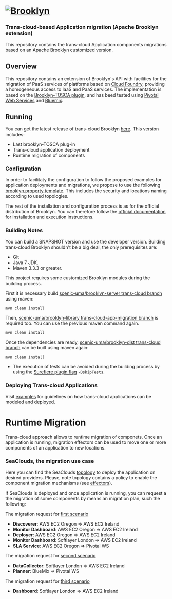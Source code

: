 
# [![**Brooklyn**](https://brooklyn.apache.org/style/img/apache-brooklyn-logo-244px-wide.png)](http://brooklyn.apache.org/)

### Trans-cloud-based Application migration  (Apache Brooklyn extension)

This repository contains the trans-cloud Application components migrations based on an Apache Brooklyn customized version.

## Overview

This repository contains an extension of Brooklyn's API with facilities for the migration of PaaS services of platforms based on [Cloud Foundry](https://www.cloudfoundry.org/), providing a homogeneous access to IaaS and PaaS services. The implementation is based on the [Brooklyn-TOSCA plugin](https://github.com/cloudsoft/brooklyn-tosca/), and has beed tested using [Pivotal Web Services](https://run.pivotal.io/) and [Bluemix](https://console.ng.bluemix.net/).

## Running

You can get the latest release of trans-cloud Brooklyn [here](https://github.com/kiuby88/brooklyn-dist/releases/download/apache-brooklyn-0.9.0-transcloud/brooklyn-trans-cloud-v0.1.0.zip). This version includes:
- Last brooklyn-TOSCA plug-in
- Trans-cloud application deployment
- Runtime migration of components

### Configuration
In order to facilitaty the configuration to follow the proposed examples for application deployments and migrations, we propose to use the following [brooklyn.property template](https://s3-eu-west-1.amazonaws.com/seaclouds-tosca/brooklyn-template.properties). This includes the security and locations naming according to used topologies.

The rest of the installation and configuration process is as for the official distribution of Brooklyn. You can therefore follow the [official documentation](https://brooklyn.apache.org/v/latest/start/running.html) for installation and execution instructions. 

### Building Notes
You can build a SNAPSHOT version and use the developer version. Building trans-cloud Brooklyn shouldn't be a big deal, the only prerequisites are:
- Git
- Java 7 JDK.
- Maven 3.3.3 or greater.

This project requires some customized Brooklyn modules during the building process.

First it is necessary build [scenic-uma/brooklyn-server trans-cloud branch](https://github.com/scenic-uma/brooklyn-server/tree/trans-cloud) using maven:

    mvn clean install

Then, [scenic-uma/brooklyn-library trans-cloud-app-migration branch](https://github.com/scenic-uma/brooklyn-library/tree/trans-cloud-app-migration) is required too. You can use the previous maven command again.

    mvn clean install

Once the dependencies are ready, [scenic-uma/brooklyn-dist trans-cloud branch](https://github.com/scenic-uma/brooklyn-dist/tree/trans-cloud-app-migration) can be built using maven again:

    mvn clean install

* The execution of tests can be avoided during the building process by using the [Surefiere plugin flag](http://maven.apache.org/surefire/maven-surefire-plugin/examples/skipping-test.html) `-DskipTests`.

### Deploying Trans-cloud Applications
Visit [examples](https://github.com/scenic-uma/brooklyn-dist/tree/trans-cloud/trans-cloud-samples/README.md) for guidelines on how trans-cloud applications can be modeled and deployed.

# Runtime Migration
Trans-cloud approach allows to runtime migration of componets. Once an application is running, migration effectors can be used to move one or more components of an application to new locations.

### SeaClouds, the migration use case
Here you can find the SeaClouds [topology](https://github.com/scenic-uma/brooklyn-dist/blob/trans-cloud/migration/seaclouds-topology.yaml) to deploy the application on desired providers. Please, note topology contains a policy to enable the component migration mechanisms (see [effectors](https://brooklyn.apache.org/v/latest/blueprints/effectors.html)).

If SeaClouds is deployed and once application is running, you can request a the migration of some components by means an migration plan, such the following:

The migration request for [first scenario](https://github.com/scenic-uma/brooklyn-dist/blob/trans-cloud/migration/migration-request-1.txt)
- **Discoverer**: AWS EC2 Oregon => AWS EC2 Ireland  
- **Monitor Dashboard**: AWS EC2 Oregon => AWS EC2 Ireland
- **Deployer**: AWS EC2 Oregon => AWS EC2 Ireland
- **Monitor Dashboard**: Softlayer London => AWS EC2 Ireland
- **SLA Service**: AWS EC2 Oregon => Pivotal WS

The migration request for [second scenario](https://github.com/scenic-uma/brooklyn-dist/blob/trans-cloud/migration/migration-request-2.txt)
- **DataCollector**: Softlayer London => AWS EC2 Ireland
- **Planner**: BlueMix => Pivotal WS

The migration request for [third scenario](https://github.com/scenic-uma/brooklyn-dist/blob/trans-cloud/migration/migration-request-3.txt)
- **Dashboard**: Softlayer London => AWS EC2 Ireland




